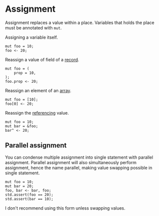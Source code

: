 # Assignment

Assignment replaces a value within a place. Variables that holds the place must be annotated with `mut`.

Assigning a variable itself.

```butter
mut foo = 10;
foo <- 20;
```

Reassign a value of field of a [record].

[record]: ./record.md

```butter
mut foo = (
    prop = 10,
);
foo.prop <- 20;
```

Reassign an element of an [array].

[array]: ./array.md

```butter
mut foo = [10];
foo[0] <- 20;
```

Reassign the [referencing] value.

[referencing]: ./reference.md

```butter
mut foo = 10;
mut bar = &foo;
bar^ <- 20;
```

## Parallel assignment

You can condense multiple assignment into single statement with parallel assignment. Parallel assignment will also simultaneously perform assignment, hence the name parallel, making value swapping possible in single statement.

```butter
mut foo = 10;
mut bar = 20;
foo, bar <- bar, foo;
std.assert(foo == 20);
std.assert(bar == 10);
```

I don't recommend using this form unless swapping values.
